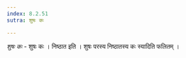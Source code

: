 ```yaml
---
index: 8.2.51
sutra: शुषः कः

---
```

_शुषः कः_ - शुषः कः । निष्ठात इति । शुषः परस्य निष्ठातस्य कः स्यादिति फलितम् ।